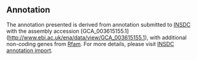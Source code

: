 
Annotation
----------

The annotation presented is derived from annotation submitted to
[INSDC](http://www.insdc.org) with the assembly accession [GCA\_003615155.1]
(http://www.ebi.ac.uk/ena/data/view/GCA_003615155.1),
with additional non-coding genes from
[Rfam](http://rfam.xfam.org/). For more details, please visit [INSDC
annotation import](http://ensemblgenomes.org/info/data/insdc_annotation).
